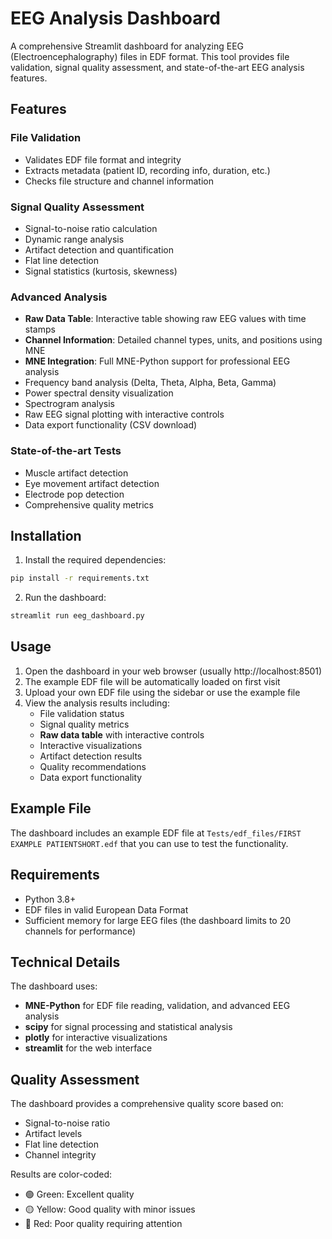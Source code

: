 # EEG Analysis Dashboard

A comprehensive Streamlit dashboard for analyzing EEG (Electroencephalography) files in EDF format. This tool provides file validation, signal quality assessment, and state-of-the-art EEG analysis features.

## Features

### File Validation
- Validates EDF file format and integrity
- Extracts metadata (patient ID, recording info, duration, etc.)
- Checks file structure and channel information

### Signal Quality Assessment
- Signal-to-noise ratio calculation
- Dynamic range analysis
- Artifact detection and quantification
- Flat line detection
- Signal statistics (kurtosis, skewness)

### Advanced Analysis
- **Raw Data Table**: Interactive table showing raw EEG values with time stamps
- **Channel Information**: Detailed channel types, units, and positions using MNE
- **MNE Integration**: Full MNE-Python support for professional EEG analysis
- Frequency band analysis (Delta, Theta, Alpha, Beta, Gamma)
- Power spectral density visualization
- Spectrogram analysis
- Raw EEG signal plotting with interactive controls
- Data export functionality (CSV download)

### State-of-the-art Tests
- Muscle artifact detection
- Eye movement artifact detection
- Electrode pop detection
- Comprehensive quality metrics

## Installation

1. Install the required dependencies:
```bash
pip install -r requirements.txt
```

2. Run the dashboard:
```bash
streamlit run eeg_dashboard.py
```

## Usage

1. Open the dashboard in your web browser (usually http://localhost:8501)
2. The example EDF file will be automatically loaded on first visit
3. Upload your own EDF file using the sidebar or use the example file
4. View the analysis results including:
   - File validation status
   - Signal quality metrics
   - **Raw data table** with interactive controls
   - Interactive visualizations
   - Artifact detection results
   - Quality recommendations
   - Data export functionality

## Example File

The dashboard includes an example EDF file at `Tests/edf_files/FIRST EXAMPLE PATIENTSHORT.edf` that you can use to test the functionality.

## Requirements

- Python 3.8+
- EDF files in valid European Data Format
- Sufficient memory for large EEG files (the dashboard limits to 20 channels for performance)

## Technical Details

The dashboard uses:
- **MNE-Python** for EDF file reading, validation, and advanced EEG analysis
- **scipy** for signal processing and statistical analysis
- **plotly** for interactive visualizations
- **streamlit** for the web interface

## Quality Assessment

The dashboard provides a comprehensive quality score based on:
- Signal-to-noise ratio
- Artifact levels
- Flat line detection
- Channel integrity

Results are color-coded:
- 🟢 Green: Excellent quality
- 🟡 Yellow: Good quality with minor issues
- 🔴 Red: Poor quality requiring attention
